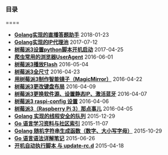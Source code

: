 ### 目录
====

* **[Golang实现的直播答题助手](http://yupae.cn/2018/01/23/answer.html)** 2018-01-23
* **[Golang实现的IP代理池](http://yupae.cn/2017/07/12/goproxypool.html)** 2017-07-12
* **[树莓派3设置python脚本开机启动](http://yupae.cn/2017/04/25/raspistartup.html)** 2017-04-25
* **[爬虫常用的浏览器UserAgent](http://yupae.cn/2016/06/01/useragent.html)** 2016-06-01
* **[树莓派3播放Flash](http://yupae.cn/2016/05/04/raspi-flash.html)** 2016-05-04
* **[树莓派3全尺寸](http://yupae.cn/2016/04/23/raspi-size.html)** 2016-04-23
* **[用树莓派3制作智能镜子（MagicMirror）](http://yupae.cn/2016/04/22/magicmirror.html)** 2016-04-22
* **[树莓派3更改键盘布局](http://yupae.cn/2016/04/09/raspberrypi4.html)** 2016-04-09
* **[树莓派3更换软件源、设置静态IP、激活蓝牙](http://yupae.cn/2016/04/07/raspberrypi3.html)** 2016-04-07
* **[树莓派3 raspi-config 设置](http://yupae.cn/2016/04/06/raspberrypi2.html)** 2016-04-06
* **[树莓派3（Raspberry Pi 3）那点事儿](http://yupae.cn/2016/04/05/raspberrypi1.html)** 2016-04-05
* **[Golang 实现的线程安全的队列](http://yupae.cn/2015/12/29/goquery.html)** 2015-12-29
* **[Go 语言学习资料与社区索引](http://yupae.cn/2015/11/07/reference.html)** 2015-11-07
* **[Golang 随机字符串生成函数（数字、大小写字母）](http://yupae.cn/2015/10/29/rand.html)** 2015-10-29
* **[Go 语言语法详解笔记](http://yupae.cn/2015/06/26/gogrammar.html)** 2015-06-26
* **[开机自动执行脚本 与 update-rc.d](http://yupae.cn/2015/04/18/linuxstart.html)** 2015-04-18

